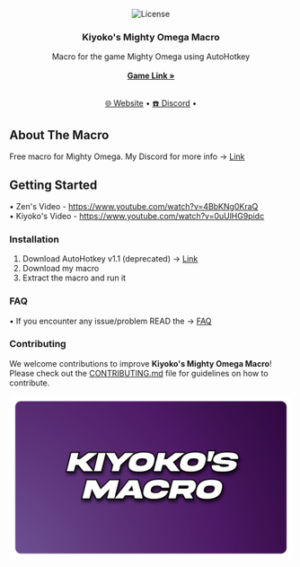   <p align="center">
    <img alt="License" src="https://img.shields.io/github/license/fr0st-iwnl/kiyokomacro?style=for-the-badge&logo=github&color=1A91FF"/>
  </p>

<div id="top"></div>

<h3 align="center">Kiyoko's Mighty Omega Macro</h3>

  <p align="center">
    Macro for the game Mighty Omega using AutoHotkey
    <br />
    <br />
    <a href="https://www.roblox.com/games/4878988249"><strong>Game Link »</strong></a>
    <br />
    <br />
    <p align="center">
  <a href="https://kiyokosmacros.netlify.app" target="_blank">🌐 Website</a>
  •
  <a href="https://discord.gg/8xPc9x4Gus" target="_blank">☎️ Discord</a>
  •
</p>
  </p>
</div>








## About The Macro
Free macro for Mighty Omega. My Discord for more info → [Link](https://discord.gg/RCc6ntue5j)





<!-- GETTING STARTED -->
## Getting Started

• Zen's Video - https://www.youtube.com/watch?v=4BbKNg0KraQ
<br />
• Kiyoko's Video - https://www.youtube.com/watch?v=0uUlHG9pidc



### Installation

1. Download AutoHotkey v1.1 (deprecated) → [Link](https://www.autohotkey.com/)
2. Download my macro
3. Extract the macro and run it

### FAQ
   • If you encounter any issue/problem READ the → [FAQ](https://kiyokosmacros.netlify.app/faq)

### Contributing

We welcome contributions to improve **Kiyoko's Mighty Omega Macro**! Please check out the [CONTRIBUTING.md](CONTRIBUTING.md) file for guidelines on how to contribute.

![Macro](https://raw.githubusercontent.com/fr0st-iwnl/assets/main/thumbnails/kiyokothumbnail2.png)

